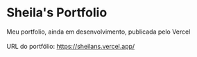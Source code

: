 # Sheila's Portfolio

Meu portfolio, ainda em desenvolvimento, publicada pelo Vercel<br>
<br>
URL do portfólio: https://sheilans.vercel.app/
